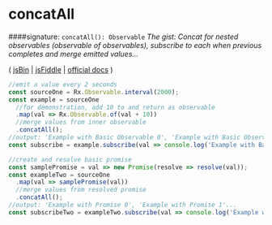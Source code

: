 # concatAll
####signature: `concatAll(): Observable`
*The gist: Concat for nested observables (observable of observables), subscribe to each when previous completes and merge emitted values...*

( [jsBin](http://jsbin.com/hayasoxoci/1/edit?js,console) | [jsFiddle](https://jsfiddle.net/qg6qfqLz/3/) | [ official docs](http://reactivex.io/rxjs/class/es6/Observable.js~Observable.html#instance-method-concatAll) )
```js
//emit a value every 2 seconds
const sourceOne = Rx.Observable.interval(2000);
const example = sourceOne
  //for demonstration, add 10 to and return as observable
  .map(val => Rx.Observable.of(val + 10))
  //merge values from inner observable
  .concatAll();
//output: 'Example with Basic Observable 0', 'Example with Basic Observable 2'...
const subscribe = example.subscribe(val => console.log('Example with Basic Observable:', val));

//create and resolve basic promise
const samplePromise = val => new Promise(resolve => resolve(val));
const exampleTwo = sourceOne
  .map(val => samplePromise(val))
  //merge values from resolved promise
  .concatAll();
//output: 'Example with Promise 0', 'Example with Promise 1'...
const subscribeTwo = exampleTwo.subscribe(val => console.log('Example with Promise:', val));
```